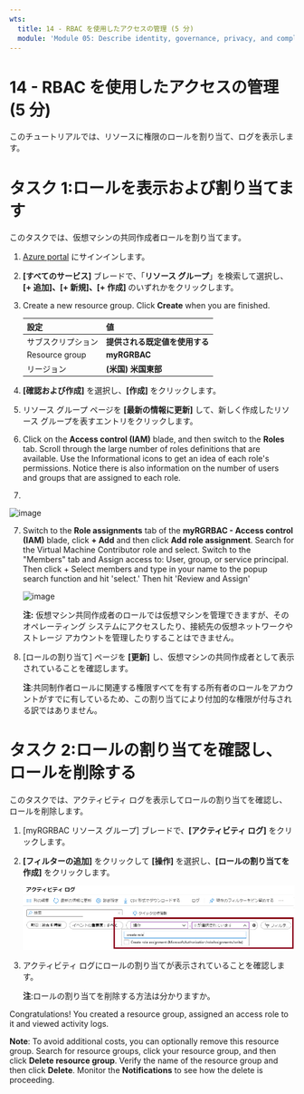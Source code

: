 ```yaml
---
wts:
  title: 14 - RBAC を使用したアクセスの管理 (5 分)
  module: 'Module 05: Describe identity, governance, privacy, and compliance features'
---
```

# <a name="14---manage-access-with-rbac-5-min"></a>14 - RBAC を使用したアクセスの管理 (5 分)

このチュートリアルでは、リソースに権限のロールを割り当て、ログを表示します。

# <a name="task-1-view-and-assign-roles"></a>タスク 1:ロールを表示および割り当てます

このタスクでは、仮想マシンの共同作成者ロールを割り当てます。 

1. [Azure portal](https://portal.azure.com) にサインインします。

2. **[すべてのサービス]** ブレードで、「**リソース グループ**」を検索して選択し、**[+ 追加]、[+ 新規]、[+ 作成]** のいずれかをクリックします。

3. Create a new resource group. Click <bpt id="p1">**</bpt>Create<ept id="p1">**</ept> when you are finished. 

    | 設定 | 値 |
    | -- | -- |
    | サブスクリプション | **提供される既定値を使用する** |
    | Resource group | **myRGRBAC** |
    | リージョン | **(米国) 米国東部** |
   

4. **[確認および作成]** を選択し、**[作成]** をクリックします。

5. リソース グループ ページを **[最新の情報に更新]** して、新しく作成したリソース グループを表すエントリをクリックします。

6. Click on the <bpt id="p1">**</bpt>Access control (IAM)<ept id="p1">**</ept> blade, and then switch to the <bpt id="p2">**</bpt>Roles<ept id="p2">**</ept> tab. Scroll through the large number of roles definitions that are available. Use the Informational icons to get an idea of each role's permissions. Notice there is also information on the number of users and groups that are assigned to each role.
7. 
![image](https://user-images.githubusercontent.com/89808319/144266949-f19d91ab-31d6-4c8b-af36-c00035925cf0.png)

7. Switch to the <bpt id="p1">**</bpt>Role assignments<ept id="p1">**</ept> tab of the <bpt id="p2">**</bpt>myRGRBAC - Access control (IAM)<ept id="p2">**</ept> blade, click <bpt id="p3">**</bpt>+ Add<ept id="p3">**</ept> and then click <bpt id="p4">**</bpt>Add role assignment<ept id="p4">**</ept>. Search for the Virtual Machine Contributor role and select. Switch to the "Members" tab and Assign access to: User, group, or service principal. Then click + Select members and type in your name to the popup search function and hit 'select.' Then hit 'Review and Assign'

    
    ![image](https://user-images.githubusercontent.com/89808319/144266255-3a0f8574-9358-4c21-8f95-3503747e77c8.png)

 

    **注:**  仮想マシン共同作成者のロールでは仮想マシンを管理できますが、そのオペレーティング システムにアクセスしたり、接続先の仮想ネットワークやストレージ アカウントを管理したりすることはできません。

  

8. [ロールの割り当て] ページを **[更新]** し、仮想マシンの共同作成者として表示されていることを確認します。 

    **注**:共同制作者ロールに関連する権限すべてを有する所有者のロールをアカウントがすでに有しているため、この割り当てにより付加的な権限が付与される訳ではありません。

# <a name="task-2-monitor-role-assignments-and-remove-a-role"></a>タスク 2:ロールの割り当てを確認し、ロールを削除する

このタスクでは、アクティビティ ログを表示してロールの割り当てを確認し、ロールを削除します。 

1. [myRGRBAC リソース グループ] ブレードで、**[アクティビティ ログ]** をクリックします。

2. **[フィルターの追加]** をクリックして **[操作]** を選択し、**[ロールの割り当てを作成]** をクリックします。

    ![フィルターが構成された [アクティビティ ログ] ページのスクリーンショット。](../images/1503.png)

3. アクティビティ ログにロールの割り当てが表示されていることを確認します。 

    **注**:ロールの割り当てを削除する方法は分かりますか。

Congratulations! You created a resource group, assigned an access role to it and viewed activity logs. 

<bpt id="p1">**</bpt>Note<ept id="p1">**</ept>: To avoid additional costs, you can optionally remove this resource group. Search for resource groups, click your resource group, and then click <bpt id="p1">**</bpt>Delete resource group<ept id="p1">**</ept>. Verify the name of the resource group and then click <bpt id="p1">**</bpt>Delete<ept id="p1">**</ept>. Monitor the <bpt id="p1">**</bpt>Notifications<ept id="p1">**</ept> to see how the delete is proceeding.

